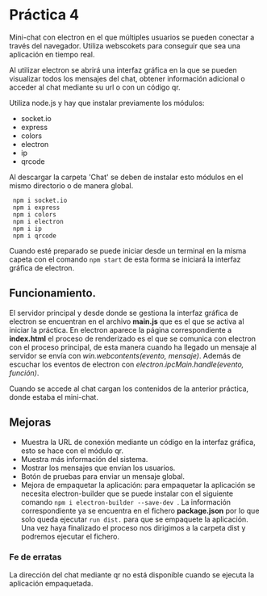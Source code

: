  # Práctica 4
Mini-chat con electron en el que múltiples usuarios se pueden conectar a través del navegador. Utiliza webscokets para conseguir que sea una aplicación en tiempo real.
 
 
Al utilizar electron se abrirá una interfaz gráfica en la que se pueden visualizar todos los mensajes del chat, obtener información adicional o acceder al chat mediante su url o con un código qr.
 
Utiliza node.js y hay que instalar previamente los módulos:
 
* socket.io
* express
* colors
* electron
* ip
* qrcode
 
 
Al descargar la carpeta 'Chat' se deben de instalar esto módulos en el mismo directorio o de manera global.
 
 
```
 npm i socket.io 
 npm i express 
 npm i colors
 npm i electron
 npm i ip
 npm i qrcode
```
 
Cuando esté preparado se puede iniciar desde un terminal en la misma capeta con el comando `npm start` de esta forma se iniciará la interfaz gráfica de electron.
 
## Funcionamiento.
 
 
El servidor principal y desde donde se gestiona la interfaz gráfica de electron se encuentran en el archivo **main.js** que es el que se activa al iniciar la práctica. En electron aparece la página correspondiente a **index.html** el proceso de renderizado es el que se comunica con electron con el proceso principal, de esta manera cuando ha llegado un mensaje al servidor se envía con *win.webcontents(evento, mensaje)*. Además de escuchar los eventos de electron con *electron.ipcMain.handle(evento, función)*.
 
 
Cuando se accede al chat cargan los contenidos de la anterior práctica, donde estaba el mini-chat.
 
 
## Mejoras
 
* Muestra la URL de conexión mediante un código en la interfaz gráfica, esto se hace con el módulo qr.
* Muestra más información del sistema.
* Mostrar los mensajes que envían los usuarios.
* Botón de pruebas para enviar un mensaje global.
* Mejora de empaquetar la aplicación: para empaquetar la aplicación se necesita electron-builder que se puede instalar con el siguiente comando `npm i electron-builder --save-dev `. La información correspondiente ya se encuentra en el fichero **package.json** por lo que solo queda ejecutar `run dist.` para que se empaquete la aplicación. Una vez haya finalizado el proceso nos dirigimos a la carpeta dist y podremos ejecutar el fichero.


### Fe de erratas


La dirección del chat mediante qr no está disponible cuando se ejecuta la aplicación empaquetada.
